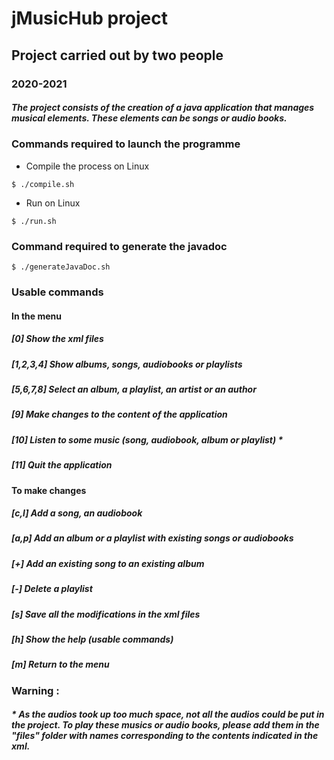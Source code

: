 # jMusicHub project
## Project carried out by two people
### 2020-2021


##### The project consists of the creation of a java application that manages musical elements. These elements can be songs or audio books.

### Commands required to launch the programme
* Compile the process on Linux
```text
$ ./compile.sh
```
* Run on Linux
```text
$ ./run.sh
```
### Command required to generate the javadoc
```text
$ ./generateJavaDoc.sh
```

### Usable commands
#### In the menu
##### [0] Show the xml files
##### [1,2,3,4] Show albums, songs, audiobooks or playlists
##### [5,6,7,8] Select an album, a playlist, an artist or an author
##### [9] Make changes to the content of the application
##### [10] Listen to some music (song, audiobook, album or playlist) *
##### [11] Quit the application

#### To make changes
##### [c,l] Add a song, an audiobook
##### [a,p] Add an album or a playlist with existing songs or audiobooks
##### [+] Add an existing song to an existing album
##### [-] Delete a playlist
##### [s] Save all the modifications in the xml files
##### [h] Show the help (usable commands)
##### [m] Return to the menu

### Warning :
##### * As the audios took up too much space, not all the audios could be put in the project. To play these musics or audio books, please add them in the "files" folder with names corresponding to the contents indicated in the xml.
